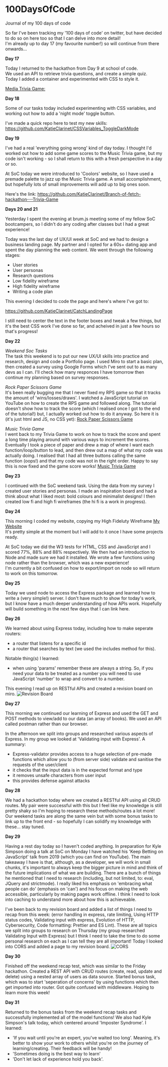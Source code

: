 # 100DaysOfCode  
Journal of my 100 days of code  
  
So far I've been tracking my '100 days of code' on twitter, but have decided to do so on here too so that I can delve into more detail!  
I'm already up to day 17 (my favourite number!) so will continue from there onwards...  

**Day 17**  

Today I returned to the hackathon from Day 9 at school of code.  
We used an API to retrieve trivia questions, and create a simple quiz.  
Today I added a container and experimented with CSS to style it.

[Media Trivia Game:](https://github.com/KatieClarinet/Branch-of-fetch-hackathon---Trivia-Game)

**Day 18**

Some of our tasks today included experimenting with CSS variables, and working out how to add a 'night mode' toggle button.  
    
I've made a quick repo here to test my new skills: https://github.com/KatieClarinet/CSSVariables_ToggleDarkMode

**Day 19**

I've had a real 'everything going wrong' kind of day today. I thought I'd worked out how to add some game scores to the Music Trivia game, but my code isn't working - so I shall return to this with a fresh perspective in a day or so.  
  
At SoC today we were introduced to 'Coolors' website, so I have used a premade palette to jazz up the Music Trivia game. A small accomplishment, but hopefully lots of small improvements will add up to big ones soon.  

Here's the link: https://github.com/KatieClarinet/Branch-of-fetch-hackathon---Trivia-Game

**Days 20 and 21**

Yesterday I spent the evening at brum.js meeting some of my fellow SoC bootcampers, so I didn't do any coding after classes but I had a great experience!  
  
Today was the last day of UX/UI week at SoC and we had to design a business landing page. My partner and I opted for a 60s+ dating app and spent the day planning the web content. We went through the  following stages:  
- User stories  
- User personas  
- Research questions  
- Low fidelity wireframe  
- High fidelity wireframe  
- Writing a code plan  
  
This evening I decided to code the page and here's where I've got to:  
  
https://github.com/KatieClarinet/CatchLandingPage  
  
I still need to center the text in the footer boxes and tweak a few things, but it's the best CSS work I've done so far, and acheived in just a few hours so that's progress!  
  
  **Day 22**  
  
*Weekend Soc Tasks*  
The task this weekend is to put our new UX/UI skills into practice and research, design and code a Portfolio page. I used Miro to start a basic plan, then created a survey using Google Forms which I've sent out to as many devs as I can. I'll check how many responces I have tomorrow then continue my planning based on survey responses.  

*Rock Paper Scissors Game*  
It's been really bugging me that I never fixed my RPS game so that it tracks the amount of 'wins/losses/draws'. I watched a JavaScript tutorial on YouTube on how to create the RPS game and followed along. The tutorial doesn't show how to track the score (which I realised once I got to the end of the tutorial!) but, I actually worked out how to do it anyway. So here it is (it's just html and JS, no CSS yet): [Rock Paper Scissors Game](https://github.com/KatieClarinet/RockPaperScissors)  

*Music Trivia Game*  
I went back to my Trivia Game to work on how to track the score and spent a long time playing around with various ways to increment the scores. Eventually I took a piece of paper and drew a map of where I want each function/loop/button to lead, and then drew out a map of what my code was actually doing. I realised that I had all three buttons calling the same function (oops!) and that my code was not in the right order. Happy to say this is now fixed and the game score works!
[Music Trivia Game](https://github.com/KatieClarinet/Branch-of-fetch-hackathon---Trivia-Game)

**Day 23**

I continued with the SoC weekend task. Using the data from my survey I created user stories and personas. I made an inspiration board and had a think about what I liked most: bold colours and minimalist designs! I then created low fi and high fi wireframes (the hi fi is a work in progress).  
  
  **Day 24**  
    
This morning I coded my website, copying my High Fideluty Wireframe [My Website](https://github.com/SchoolOfCode/w3_recap-task-KatieClarinet)  
It's pretty simple at the moment but I will add to it once I have some projects ready.  

  At SoC today we did the W3 tests for HTML, CSS and JavaScript and I scored 77%, 88% and 88% respectively. We then had an introduction to Node and made sure we had it installed. We wrote a few functions using node rather than the browser, which was a new experience!  
  I'm currently a bit confused on how to export/import on node so will return to work on this tomorrow.  

**Day 25**

Today we used node to access the Express package and learned how to write a (very simple!) server. I don't have much to show for today's work, but I know have a much deeper understanding of how APIs work. Hopefully will build something in the next few days that I can link here.  

**Day 26**  

We learned about using Express today, including how to make seperate routers:
- a router that listens for a specific id
- a router that searches by text (we used the includes method for this).  

Notable thing(s) I learned:
- when using 'params' remember these are always a string. So, if you need your data to be treated as a number you will need to use JavaScript 'number' to wrap and convert to a number.  

This evening I read up on RESTful APIs and created a revision board on miro. 
![Revision Board](Revision_Board.png)  

**Day 27**  

This morning we continued our learning of Express and used the GET and POST methods to view/add to our data (an array of books). We used an API called postman rather than our browser.  

In the afternoon we split into groups and researched various aspects of Express. In my group we looked at 'Validating input with Express'. A summary:
- Express-validator provides access to a huge selection of pre-made functions which allow you to (from server side) validate and sanitise the requests of the user/client
- it checks that the input data is in the expected format and type
- it removes unsafe characters from user input
- this provides defense against attacks  

**Day 28**

We had a hackathon today where we created a RESTful API using all CRUD routes. My pair were successful with this but I feel like my knowledge is still pretty shaky so I'm hoping to research these methods/routes a lot more! Our weekend tasks are along the same vein but with some bonus tasks to link up to the front end - so hopefully I can solidify my knowledge with these... stay tuned.  

**Day 29**  

Having a rest day today so I haven't coded anything. In preparation for Kyle Simpson doing a talk at SoC on Monday I have watched his 'Keep Betting on JavaScript' talk from 2019 (which you can find on YouTube). The main takeaway I have is that, although, as a developer, we will work in small chunks, it's important to always keep the bigger picture in mind and think of the future implications of what we are building. There are a bunch of things he mentioned that I need to research (including, but not limited, to: eval, JQuery and strictmode). I really liked his emphasis on 'embracing what people can do' (emphasis on 'can') and his focus on making the web accessible, particularly by making pages work offline. I think I need to look into caching to understand more about how this is achieveable.  

I've been back to my revision board and added a list of things I need to recap from this week: (error handling in express, rate limiting, Using HTTP status codes, Validating input with express, Evolution of HTTP, Cybersecurity, Code formatting: Prettier and ES Lint). These are all topics we split into groups to research on Thursday (my group researched Validating Input with Express) but I think I need to take the time to do some personal research on each as I can tell they are all important! Today I looked into CORS and added a page to my revision board. ![CORS](CORS.png) 

**Day 30**  

Finished off the weekend recap test, which was similar to the Friday hackathon. Created a REST API with CRUD routes (create, read, update and delete) using a nested array of users as data source. Started bonus task, which was to start 'seperation of concerns' by using functions which then get imported into router. Got quite confused with middleware. Hoping to learn more this week!  

**Day 31**  

Returned to the bonus tasks from the weekend recap tasks and successfully implemented all of the model functions! We also had Kyle Simpson's talk today, which centered around 'Imposter Syndrome'.
I learned:
- 'If you wait until you're an expert, you've waited too long'. Meaning, it's better to show your work to others whilst you're on the journey of learning/creating. Their feedback will be handy!
- 'Sometimes doing is the best way to learn'
- 'Don't let lack of experience hold you back'.  





